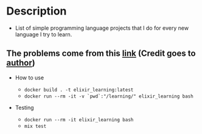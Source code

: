 # Description
- List of simple programming language projects that I do for every new language I try to learn.

## The problems come from this [link](https://adriann.github.io/programming_problems.html) (Credit goes to [author](https://adriann.github.io))

- How to use
  - ```docker build . -t elixir_learning:latest```
  - ```docker run --rm -it -v `pwd`:"/learning/" elixir_learning bash```

- Testing
  - ```docker run --rm -it elixir_learning bash```
  - ```mix test```